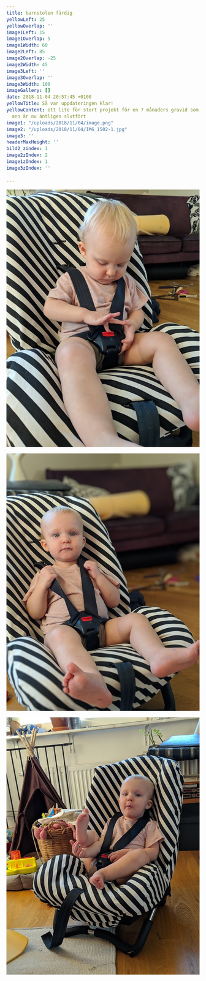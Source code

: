 ```yaml
---
title: barnstolen färdig
yellowLeft: 25
yellowOverlap: ''
image1Left: 15
image1Overlap: 5
image1Width: 60
image2Left: 85
image2Overlap: -25
image2Width: 45
image3Left: ''
image3Overlap: ''
image3Width: 100
imageGallery: []
date: 2018-11-04 20:57:45 +0100
yellowTitle: Så var uppdateringen klar!
yellowContent: ett lite för stort projekt för en 7 månaders gravid som jag tagit mig
  ann är nu äntligen slutfört
image1: "/uploads/2018/11/04/image.png"
image2: "/uploads/2018/11/04/IMG_1502-1.jpg"
image3: ''
headerMaxHeight: ''
bild2_zindex: 1
image2zIndex: 2
image1zIndex: 1
image3zIndex: ''

---
```

![](/uploads/2018/11/04/image-1.png)

![](/uploads/2018/11/04/image-2.png)

![](/uploads/2018/11/04/image-3.png) 